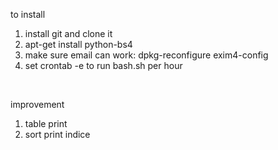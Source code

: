 to install<br>
1. install git and clone it<br>
2. apt-get install python-bs4<br>
3. make sure email can work: dpkg-reconfigure exim4-config<br>
4. set crontab -e to run bash.sh per hour
<br>

improvement
1. table print
2. sort print indice
